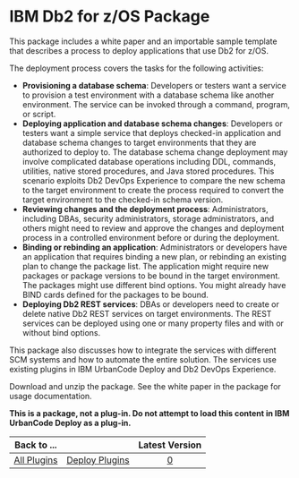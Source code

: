 
IBM Db2 for z/OS Package
========================


This package includes a white paper and an importable sample template that describes a process to deploy applications 
that use Db2 for z/OS.


The deployment process covers the tasks for the following activities:


* **Provisioning a 
database schema**: Developers or testers want a service to provision a test environment with a database schema like 
another environment. The service can be invoked through a command, program, or script.
* **Deploying application and 
database schema changes**: Developers or testers want a simple service that deploys checked-in application and database 
schema changes to target environments that they are authorized to deploy to. The database schema change deployment may 
involve complicated database operations including DDL, commands, utilities, native stored procedures, and Java stored 
procedures. This scenario exploits Db2 DevOps Experience to compare the new schema to the target environment to create 
the process required to convert the target environment to the checked-in schema version.
* **Reviewing changes and the 
deployment process**: Administrators, including DBAs, security administrators, storage administrators, and others might 
need to review and approve the changes and deployment process in a controlled environment before or during the 
deployment.
* **Binding or rebinding an application**: Administrators or developers have an application that requires 
binding a new plan, or rebinding an existing plan to change the package list. The application might require new packages
 or package versions to be bound in the target environment. The packages might use different bind options. You might 
already have BIND cards defined for the packages to be bound.
* **Deploying Db2 REST services**: DBAs or developers need
 to create or delete native Db2 REST services on target environments. The REST services can be deployed using one or 
many property files and with or without bind options.


This package also discusses how to integrate the services with 
different SCM systems and how to automate the entire solution. The services use existing plugins in IBM UrbanCode Deploy
 and Db2 DevOps Experience.


Download and unzip the package. See the white paper in the package for usage 
documentation.


**This is a package, not a plug-in. Do not attempt to load this content in IBM UrbanCode Deploy as a 
plug-in.**




|Back to ...||Latest Version|
| :---: | :---: | :---: |
|[All Plugins](../../index.md)|[Deploy Plugins](../README.md)|[0]()|
